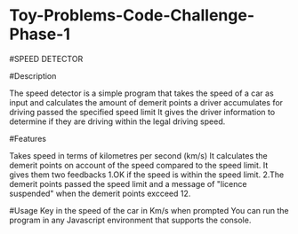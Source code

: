 # Toy-Problems-Code-Challenge-Phase-1
#SPEED DETECTOR

#Description

The speed detector is a simple program that takes the speed of a car as input and calculates the amount of demerit points a 
driver accumulates for driving passed the specified speed limit 
It gives the driver information to determine if they are driving within the legal driving speed.

#Features

Takes speed in terms of kilometres per second (km/s)
It calculates the demerit points on account of the speed compared to the speed limit.
It gives them two feedbacks 1.OK if the speed is within the speed limit.
                            2.The demerit points passed the speed limit and a message of "licence suspended" when the demerit points excceed 12.

#Usage 
Key in the speed of the car in Km/s when prompted
You can run the program in any Javascript environment that supports the console.

                            

